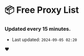 # :package: Free Proxy List
### Updated every 15 minutes.

- Last updated: `2024-09-05 02:20`

:heart:
